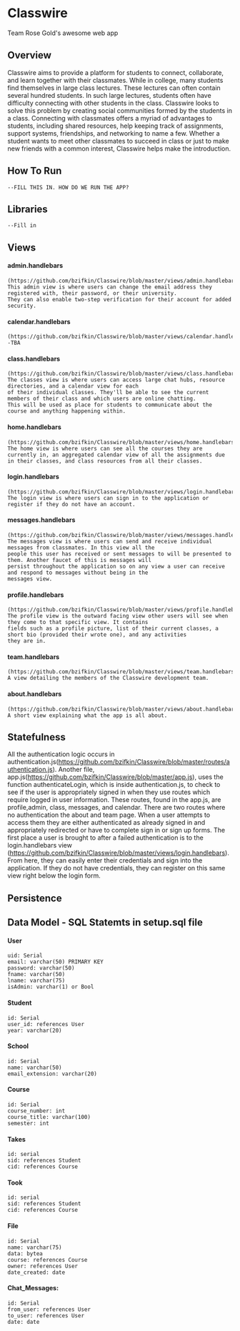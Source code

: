 # Classwire
Team Rose Gold's awesome web app

## Overview

Classwire aims to provide a platform for students to connect, collaborate, and learn together with their classmates. While in college, many students find themselves in large class lectures. These lectures can often contain several hundred students. In such large lectures, students often have difficulty connecting with other students in the class. Classwire looks to solve this problem by creating social communities formed by the students in a class. Connecting with classmates offers a myriad of advantages to students, including shared resources, help keeping track of assignments, support systems, friendships, and networking to name a few. Whether a student wants to meet other classmates to succeed in class or just to make new friends with a common interest, Classwire helps make the introduction. 

## How To Run
	--FILL THIS IN. HOW DO WE RUN THE APP?

## Libraries
	--Fill in
## Views
#### admin.handlebars 
	(https://github.com/bzifkin/Classwire/blob/master/views/admin.handlebars)
	This admin view is where users can change the email address they registered with, their password, or their university.
	They can also enable two-step verification for their account for added security.
#### calendar.handlebars 
	(https://github.com/bzifkin/Classwire/blob/master/views/calendar.handlebars)
	-TBA
#### class.handlebars 
	(https://github.com/bzifkin/Classwire/blob/master/views/class.handlebars)
	The classes view is where users can access large chat hubs, resource directories, and a calendar view for each
	of their individual classes. They'll be able to see the current members of their class and which users are online chatting. 
	This will be used as place for students to communicate about the course and anything happening within.
#### home.handlebars 
	(https://github.com/bzifkin/Classwire/blob/master/views/home.handlebars)
	The home view is where users can see all the courses they are currently in, an aggregated calendar view of all the assignments due in their classes, and class resources from all their classes.
#### login.handlebars 
	(https://github.com/bzifkin/Classwire/blob/master/views/login.handlebars)
	The login view is where users can sign in to the application or register if they do not have an account.
#### messages.handlebars 
	(https://github.com/bzifkin/Classwire/blob/master/views/messages.handlebars)
	The messages view is where users can send and receive individual messages from classmates. In this view all the
	people this user has received or sent messages to will be presented to them. Another faucet of this is messages will
	persist throughout the application so on any view a user can receive and respond to messages without being in the
	messages view.
#### profile.handlebars 
	(https://github.com/bzifkin/Classwire/blob/master/views/profile.handlebars)
	The profile view is the outward facing view other users will see when they come to that specific view. It contains
	fields such as a profile picture, list of their current classes, a short bio (provided their wrote one), and any activities
	they are in.
#### team.handlebars 
	(https://github.com/bzifkin/Classwire/blob/master/views/team.handlebars)
	A view detailing the members of the Classwire development team.
#### about.handlebars 
	(https://github.com/bzifkin/Classwire/blob/master/views/about.handlebars)
	A short view explaining what the app is all about.

## Statefulness

 All the authentication logic occurs in authentication.js(https://github.com/bzifkin/Classwire/blob/master/routes/authentication.js). Another file, app.js(https://github.com/bzifkin/Classwire/blob/master/app.js), uses the function authenticateLogin, which is inside authentication.js, to check to see if the user is appropriately signed in when they use routes which require logged in user information. These routes, found in the app.js, are profile,admin, class, messages, and calendar. There are two routes where no authentication the about and team page. When a user attempts to access them they are either authenticated as already signed in and appropriately redirected or have to complete sign in or sign up forms. The first place a user is brought to after a failed authentication is to the login.handlebars view (https://github.com/bzifkin/Classwire/blob/master/views/login.handlebars). From here, they can easily enter their credentials and sign into the application. If they do not have credentials, they can register on this same view right below the login form. 

## Persistence
## Data Model - SQL Statemts in setup.sql file
 
#### User

 ```
uid: Serial
email: varchar(50) PRIMARY KEY
password: varchar(50)
fname: varchar(50)
lname: varchar(75)
isAdmin: varchar(1) or Bool
```

#### Student

```
id: Serial
user_id: references User
year: varchar(20)
```
#### School
```
id: Serial
name: varchar(50)
email_extension: varchar(20)
```
#### Course
```
id: Serial
course_number: int
course_title: varchar(100)
semester: int
```
#### Takes
```
id: serial
sid: references Student
cid: references Course
```
#### Took
```
id: serial
sid: references Student
cid: references Course
```
#### File
```
id: Serial
name: varchar(75)
data: bytea
course: references Course
owner: references User
date_created: date
```
#### Chat_Messages:
```
id: Serial
from_user: references User
to_user: references User
date: date
```
